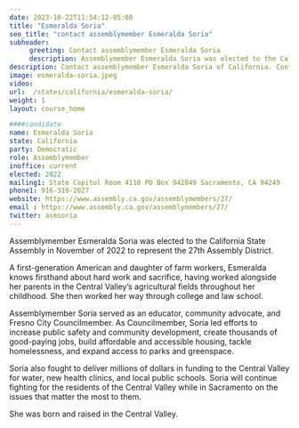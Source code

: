 ```yaml
---
date: 2023-10-22T11:54:12-05:00
title: "Esmeralda Soria"
seo_title: "contact assemblymember Esmeralda Soria"
subheader:
     greeting: Contact assemblymember Esmeralda Soria
     description: Assemblymember Esmeralda Soria was elected to the California State Assembly in November of 2022 to represent the 27th Assembly District.
description: Contact assemblymember Esmeralda Soria of California. Contact information for Esmeralda Soria includes email address, phone number, and mailing address.
image: esmeralda-soria.jpeg
video:
url:  /states/california/esmeralda-soria/
weight: 1
layout: course_home

####candidate
name: Esmeralda Soria
state: California
party: Democratic
role: Assemblymember
inoffice: current
elected: 2022
mailing1: State Capitol Room 4110 PO Box 942849 Sacramento, CA 94249
phone1: 916-319-2027
website: https://www.assembly.ca.gov/assemblymembers/27/
email : https://www.assembly.ca.gov/assemblymembers/27/
twitter: asmsoria
---
```


Assemblymember Esmeralda Soria was elected to the California State Assembly in November of 2022 to represent the 27th Assembly District.

A first-generation American and daughter of farm workers, Esmeralda knows firsthand about hard work and sacrifice, having worked alongside her parents in the Central Valley’s agricultural fields throughout her childhood. She then worked her way through college and law school.

Assemblymember Soria served as an educator, community advocate, and Fresno City Councilmember. As Councilmember, Soria led efforts to increase public safety and community development, create thousands of  good-paying jobs, build affordable and accessible housing, tackle homelessness, and expand access to parks and greenspace.

Soria also fought to deliver millions of dollars in funding to the Central Valley for water, new health clinics, and local public schools. Soria will continue fighting for the residents of the Central Valley while in Sacramento on the issues that matter the most to them.

She was born and raised in the Central Valley.
